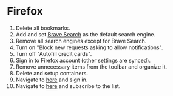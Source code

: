 # Firefox

1. Delete all bookmarks.
2. Add and set [Brave Search](https://search.brave.com/) as the default search engine.
3. Remove all search engines except for Brave Search.
4. Turn on "Block new requests asking to allow notifications".
5. Turn off "Autofill credit cards".
6. Sign in to Firefox account (other settings are synced).
7. Remove unnecessary items from the toolbar and organize it.
8. Delete and setup containers.
9. Navigate to [here](https://letsblock.it/) and sign in.
10. Navigate to [here](https://letsblock.it/help/use-list) and subscribe to the list.
